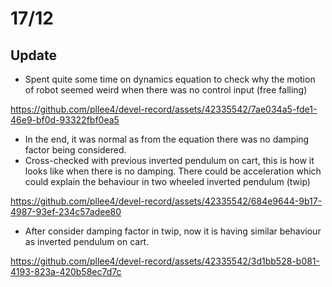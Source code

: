 # 17/12

## Update
- Spent quite some time on dynamics equation to check why the motion of robot seemed weird when there was no control input (free falling)

https://github.com/pllee4/devel-record/assets/42335542/7ae034a5-fde1-46e9-bf0d-93322fbf0ea5

- In the end, it was normal as from the equation there was no damping factor being considered.
- Cross-checked with previous inverted pendulum on cart, this is how it looks like when there is no damping. There could be acceleration which could explain the behaviour in two wheeled inverted pendulum (twip)

https://github.com/pllee4/devel-record/assets/42335542/684e9644-9b17-4987-93ef-234c57adee80

- After consider damping factor in twip, now it is having similar behaviour as inverted pendulum on cart.

https://github.com/pllee4/devel-record/assets/42335542/3d1bb528-b081-4193-823a-420b58ec7d7c
